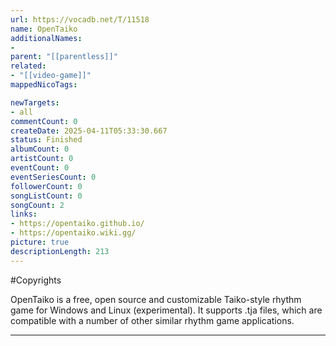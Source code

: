```yaml
---
url: https://vocadb.net/T/11518
name: OpenTaiko
additionalNames: 
- 
parent: "[[parentless]]"
related:
- "[[video-game]]"
mappedNicoTags:

newTargets:
- all
commentCount: 0
createDate: 2025-04-11T05:33:30.667
status: Finished
albumCount: 0
artistCount: 0
eventCount: 0
eventSeriesCount: 0
followerCount: 0
songListCount: 0
songCount: 2
links: 
- https://opentaiko.github.io/
- https://opentaiko.wiki.gg/
picture: true
descriptionLength: 213
---
```


#Copyrights

OpenTaiko is a free, open source and customizable Taiko-style rhythm game for Windows and Linux (experimental). It supports .tja files, which are compatible with a number of other similar rhythm game applications.

---

